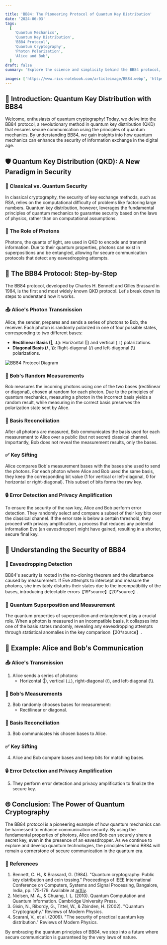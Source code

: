 ```yaml
---

title: 'BB84: The Pioneering Protocol of Quantum Key Distribution'
date: '2024-06-03'
tags:
  [
    'Quantum Mechanics',
    'Quantum Key Distribution',
    'BB84 Protocol',
    'Quantum Cryptography',
    'Photon Polarization',
    'Alice and Bob',
  ]
draft: false
summary: 'Explore the science and simplicity behind the BB84 protocol, the cornerstone of quantum key distribution. Learn how Alice and Bob use quantum mechanics to securely share a secret key, even in the presence of an eavesdropper.'

images: ['https://www.rics-notebook.com/articleimage/BB84.webp', 'https://courses.xpro.mit.edu/assets/courseware/v1/23b075843998a4b18fe2a91cb39deb9f/asset-v1:xPRO+QCFx2+R17+type@asset+block/BB84a4.webp']
---
```


## 🔬 Introduction: Quantum Key Distribution with BB84

Welcome, enthusiasts of quantum cryptography! Today, we delve into the BB84 protocol, a revolutionary method in quantum key distribution (QKD) that ensures secure communication using the principles of quantum mechanics. By understanding BB84, we gain insights into how quantum mechanics can enhance the security of information exchange in the digital age.

## 🛡️ Quantum Key Distribution (QKD): A New Paradigm in Security

### 🔐 Classical vs. Quantum Security

In classical cryptography, the security of key exchange methods, such as RSA, relies on the computational difficulty of problems like factoring large numbers. Quantum key distribution, however, leverages the fundamental principles of quantum mechanics to guarantee security based on the laws of physics, rather than on computational assumptions.

### 🧩 The Role of Photons

Photons, the quanta of light, are used in QKD to encode and transmit information. Due to their quantum properties, photons can exist in superpositions and be entangled, allowing for secure communication protocols that detect any eavesdropping attempts.

## 🌟 The BB84 Protocol: Step-by-Step

The BB84 protocol, developed by Charles H. Bennett and Gilles Brassard in 1984, is the first and most widely known QKD protocol. Let's break down its steps to understand how it works.

### 📤 Alice's Photon Transmission

Alice, the sender, prepares and sends a series of photons to Bob, the receiver. Each photon is randomly polarized in one of four possible states, corresponding to two different bases:
- **Rectilinear Basis (|, ⊥)**: Horizontal (|) and vertical (⊥) polarizations.
- **Diagonal Basis (/ , \\)**: Right-diagonal (/) and left-diagonal (\\) polarizations.

![BB84 Protocol Diagram](https://courses.xpro.mit.edu/assets/courseware/v1/23b075843998a4b18fe2a91cb39deb9f/asset-v1:xPRO+QCFx2+R17+type@asset+block/BB84a4.webp)

### 📡 Bob's Random Measurements

Bob measures the incoming photons using one of the two bases (rectilinear or diagonal), chosen at random for each photon. Due to the principles of quantum mechanics, measuring a photon in the incorrect basis yields a random result, while measuring in the correct basis preserves the polarization state sent by Alice.

### 💬 Basis Reconciliation

After all photons are measured, Bob communicates the basis used for each measurement to Alice over a public (but not secret) classical channel. Importantly, Bob does not reveal the measurement results, only the bases.

### ✅ Key Sifting

Alice compares Bob's measurement bases with the bases she used to send the photons. For each photon where Alice and Bob used the same basis, they keep the corresponding bit value (1 for vertical or left-diagonal, 0 for horizontal or right-diagonal). This subset of bits forms the raw key.

### 🔒 Error Detection and Privacy Amplification

To ensure the security of the raw key, Alice and Bob perform error detection. They randomly select and compare a subset of their key bits over the classical channel. If the error rate is below a certain threshold, they proceed with privacy amplification, a process that reduces any potential information Eve (an eavesdropper) might have gained, resulting in a shorter, secure final key.

## 🧠 Understanding the Security of BB84

### 📡 Eavesdropping Detection

BB84's security is rooted in the no-cloning theorem and the disturbance caused by measurement. If Eve attempts to intercept and measure the photons, she inevitably disturbs their states due to the incompatibility of the bases, introducing detectable errors【19†source】【20†source】.

### 🔄 Quantum Superposition and Measurement

The quantum properties of superposition and entanglement play a crucial role. When a photon is measured in an incompatible basis, it collapses into one of the basis states randomly, revealing any eavesdropping attempts through statistical anomalies in the key comparison【20†source】.

## 🧮 Example: Alice and Bob's Communication

### 📤 Alice's Transmission

1. Alice sends a series of photons:
   - Horizontal (|), vertical (⊥), right-diagonal (/), and left-diagonal (\\).

### 📡 Bob's Measurements

2. Bob randomly chooses bases for measurement:
   - Rectilinear or diagonal.

### 💬 Basis Reconciliation

3. Bob communicates his chosen bases to Alice.

### ✅ Key Sifting

4. Alice and Bob compare bases and keep bits for matching bases.

### 🔒 Error Detection and Privacy Amplification

5. They perform error detection and privacy amplification to finalize the secure key.

## 🌐 Conclusion: The Power of Quantum Cryptography

The BB84 protocol is a pioneering example of how quantum mechanics can be harnessed to enhance communication security. By using the fundamental properties of photons, Alice and Bob can securely share a secret key, even in the presence of an eavesdropper. As we continue to explore and develop quantum technologies, the principles behind BB84 will remain a cornerstone of secure communication in the quantum era.

### 📜 References

1. Bennett, C. H., & Brassard, G. (1984). "Quantum cryptography: Public key distribution and coin tossing." Proceedings of IEEE International Conference on Computers, Systems and Signal Processing, Bangalore, India, pp. 175-179. Available at [arXiv](https://arxiv.org/abs/2003.06557).
2. Nielsen, M. A., & Chuang, I. L. (2010). Quantum Computation and Quantum Information. Cambridge University Press.
3. Gisin, N., Ribordy, G., Tittel, W., & Zbinden, H. (2002). "Quantum Cryptography." Reviews of Modern Physics.
4. Scarani, V., et al. (2009). "The security of practical quantum key distribution." Reviews of Modern Physics.

By embracing the quantum principles of BB84, we step into a future where secure communication is guaranteed by the very laws of nature.
